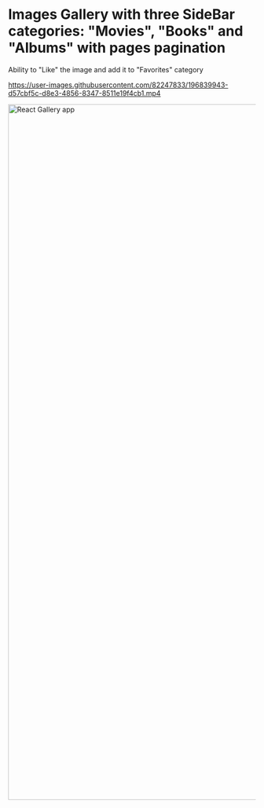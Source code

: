 # Images Gallery with three SideBar categories: "Movies", "Books" and "Albums" with pages pagination 

Ability to "Like" the image and add it to "Favorites" category 



https://user-images.githubusercontent.com/82247833/196839943-d57cbf5c-d8e3-4856-8347-8511e19f4cb1.mp4








[<img width="1416" alt="React Gallery app" src="https://user-images.githubusercontent.com/82247833/179423683-a8b6894c-603f-4818-adde-3090e7ab5175.png">](https://frontendella.github.io/Gallery_built_in_React/)
